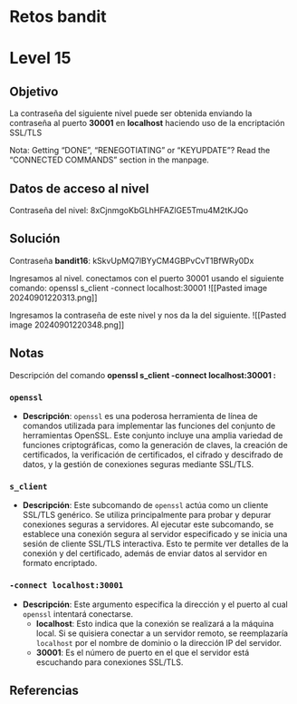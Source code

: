 # Retos bandit

# Level 15

## Objetivo

La contraseña del siguiente nivel puede ser obtenida enviando la contraseña al puerto **30001** en **localhost** haciendo uso de la encriptación SSL/TLS

Nota: Getting “DONE”, “RENEGOTIATING” or “KEYUPDATE”? Read the “CONNECTED COMMANDS” section in the manpage.
## Datos de acceso al nivel
Contraseña del nivel: 8xCjnmgoKbGLhHFAZlGE5Tmu4M2tKJQo

## Solución

Contraseña **bandit16**:  kSkvUpMQ7lBYyCM4GBPvCvT1BfWRy0Dx

Ingresamos al nivel.
conectamos con el puerto 30001 usando el siguiente comando: openssl s_client -connect localhost:30001
![[Pasted image 20240901220313.png]]

Ingresamos la contraseña  de este nivel y nos da la del siguiente.
![[Pasted image 20240901220348.png]]


## Notas

Descripción del comando **openssl s_client -connect localhost:30001 :**
 
### `openssl`
 
- **Descripción**: `openssl` es una poderosa herramienta de línea de comandos utilizada para implementar las funciones del conjunto de herramientas OpenSSL. Este conjunto incluye una amplia variedad de funciones criptográficas, como la generación de claves, la creación de certificados, la verificación de certificados, el cifrado y descifrado de datos, y la gestión de conexiones seguras mediante SSL/TLS.

### `s_client`

- **Descripción**: Este subcomando de `openssl` actúa como un cliente SSL/TLS genérico. Se utiliza principalmente para probar y depurar conexiones seguras a servidores. Al ejecutar este subcomando, se establece una conexión segura al servidor especificado y se inicia una sesión de cliente SSL/TLS interactiva. Esto te permite ver detalles de la conexión y del certificado, además de enviar datos al servidor en formato encriptado.

### `-connect localhost:30001`

- **Descripción**: Este argumento especifica la dirección y el puerto al cual `openssl` intentará conectarse.
    - **localhost**: Esto indica que la conexión se realizará a la máquina local. Si se quisiera conectar a un servidor remoto, se reemplazaría `localhost` por el nombre de dominio o la dirección IP del servidor.
    - **30001**: Es el número de puerto en el que el servidor está escuchando para conexiones SSL/TLS.
## Referencias



